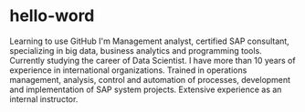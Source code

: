 # hello-word
Learning to use GitHub
I'm Management analyst, certified SAP consultant, specializing in big data, business analytics and programming tools. Currently studying the career of Data Scientist. I have more than 10 years of experience in international organizations. Trained in operations management, analysis, control and automation of processes, development and implementation of SAP system projects. Extensive experience as an internal instructor. 
